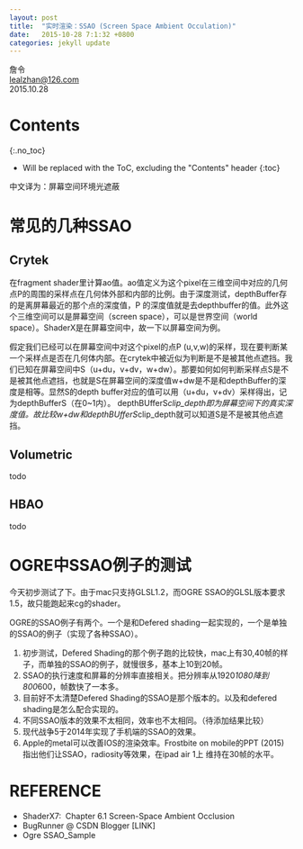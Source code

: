 ```yaml
---
layout: post
title:  "实时渲染：SSAO (Screen Space Ambient Occulation)"
date:   2015-10-28 7:1:32 +0800
categories: jekyll update
---
```


詹令   
lealzhan@126.com    
2015.10.28   

# Contents
{:.no_toc}

* Will be replaced with the ToC, excluding the "Contents" header
{:toc}


中文译为：屏幕空间环境光遮蔽

# 常见的几种SSAO

## Crytek
在fragment shader里计算ao值。ao值定义为这个pixel在三维空间中对应的几何点P的周围的采样点在几何体外部和内部的比例。由于深度测试，depthBuffer存的是离屏幕最近的那个点的深度值，P 的深度值就是去depthbuffer的值。此外这个三维空间可以是屏幕空间（screen space），可以是世界空间（world space）。ShaderX是在屏幕空间中，故一下以屏幕空间为例。

假定我们已经可以在屏幕空间中对这个pixel的点P (u,v,w)的采样，现在要判断某一个采样点是否在几何体内部。在crytek中被近似为判断是不是被其他点遮挡。我们已知在屏幕空间中S（u+du，v+dv，w+dw）。那要如何如何判断采样点S是不是被其他点遮挡，也就是S在屏幕空间的深度值w+dw是不是和depthBuffer的深度是相等。显然S的depth buffer对应的值可以用（u+du，v+dv）采样得出，记为depthBufferS（在0~1内）。 depthBUfferS*clip_depth即为屏幕空间下的真实深度值。故比较w+dw和depthBUfferS*clip_depth就可以知道S是不是被其他点遮挡。

## Volumetric
todo

## HBAO
todo

# OGRE中SSAO例子的测试
今天初步测试了下。由于mac只支持GLSL1.2，而OGRE SSAO的GLSL版本要求1.5，故只能跑起来cg的shader。

OGRE的SSAO例子有两个。一个是和Defered shading一起实现的，一个是单独的SSAO的例子（实现了各种SSAO）。

1. 初步测试，Defered Shading的那个例子跑的比较快，mac上有30,40帧的样子，而单独的SSAO的例子，就慢很多，基本上10到20帧。
2. SSAO的执行速度和屏幕的分辨率直接相关。把分辨率从1920*1080降到800*600，帧数快了一本多。
3. 目前好不太清楚Defered Shading的SSAO是那个版本的。以及和defered shading是怎么配合实现的。
4. 不同SSAO版本的效果不太相同，效率也不太相同。（待添加结果比较）
5. 现代战争5于2014年实现了手机端的SSAO的效果。
6. Apple的metal可以改善IOS的渲染效率。Frostbite on mobile的PPT (2015) 指出他们让SSAO，radiosity等效果，在ipad air 1上 维持在30帧的水平。


# REFERENCE
- ShaderX7:  Chapter 6.1 Screen-Space Ambient Occlusion   
- BugRunner @ CSDN Blogger [LINK]  
- Ogre SSAO_Sample   

